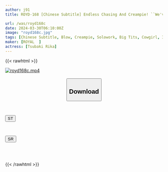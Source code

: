 ```yaml
---
author: j91
title: ROYD-168 [Chinese Subtitle] Endless Chasing And Creampie! ``We've Been Having Sex With My Sister And Brother For A Long Time...!'' My Sister Was About To Cut Off Our Relationship, So I Made Her Understand Whose Dick Was The Best. Rika Tsubaki

url: /was/royd168c
date: 2024-03-30T06:10:00Z
image: "royd168c.jpg"
tags: [Chinese Subtitle, Blow, Creampie, Solowork, Big Tits, Cowgirl, Incest	]
maker: [ROYAL  ]
actress: [Tsubaki Rika]
---
```



{{< rawhtml >}}

<div class="video" data-videoid="wZ313LJPyoHJme0">
    <a href="javascript:;">
        <img src="/was/royd168c/royd168c.jpg" width="WIDTH" height="HEIGHT" alt="royd168c.mp4" loading="lazy">
    </a>
</div>

<script type="text/javascript" src="https://j91.asia/asset/on-demand-st.js"></script>

<br>
  <link rel="stylesheet" href="https://j91.asia/asset/bs5.css">
  
  <center>
  <button class="btn btn-primary" type="button" data-bs-toggle="collapse" data-bs-target=".multi-collapse" aria-expanded="false" aria-controls="multiCollapseExample1 multiCollapseExample2"><h2>Download</h2></button></center>
</p>
<div class="row">
  <div class="col">
    <div class="collapse multi-collapse" id="multiCollapseExample1">
      <div class="card card-body">
	      	      <br>
<div class="buttons">  
<p><a href="https://streamtape.to/v/wZ313LJPyoHJme0" target="_blank"><button class="btn-hover color-3"><i class="fa fa-download"></i> ST</button></a></p></div>
    </div>
  </div>
</div>
  <div class="col">
    <div class="collapse multi-collapse" id="multiCollapseExample2">
      <div class="card card-body">
	      <br>
<div class="buttons">
<p><a href="https://rubystm.com/85ejun44zwcw" target="_blank"><button class="btn-hover color-9"><i class="fa fa-download"></i> SR</button></a></p></div>
<br><br>
      </div>
    </div>
  </div>
</div>

{{< /rawhtml >}}